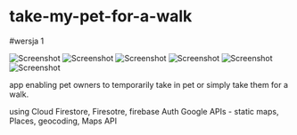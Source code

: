 # take-my-pet-for-a-walk

#wersja 1 

![Screenshot](screens/2.png)
![Screenshot](../screens/3.png)
![Screenshot](../screens/4.png)
![Screenshot](../screens/5.png)
![Screenshot](../screens/6.png)
![Screenshot](../screens/7.png)



app enabling pet owners to temporarily take in pet or simply take them for a walk. 

using Cloud Firestore, Firesotre, firebase Auth
Google APIs - static maps, Places, geocoding, Maps API
